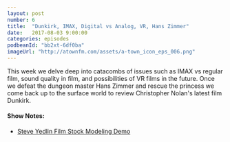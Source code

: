 ```yaml
---
layout: post
number: 6
title:  "Dunkirk, IMAX, Digital vs Analog, VR, Hans Zimmer"
date:   2017-08-03 9:00:00
categories: episodes
podbeanId: "bb2xt-6df0ba"
imageUrl: "http://atownfm.com/assets/a-town_icon_eps_006.png"
---
```


This week we delve deep into catacombs of issues such as IMAX vs regular film, sound quality in film, and possibilities of VR films in the future. Once we defeat the dungeon master Hans Zimmer and rescue the princess we come back up to the surface world to review Christopher Nolan's latest film Dunkirk.

#### Show Notes:
- [Steve Yedlin Film Stock Modeling Demo](http://www.yedlin.net/160105_edit.html)